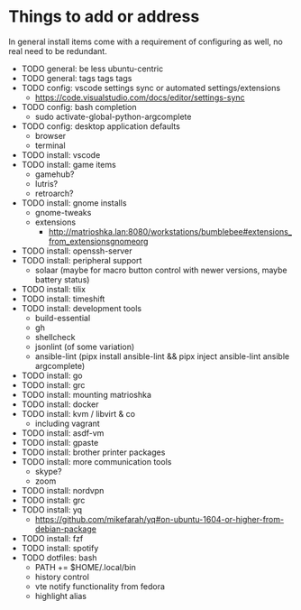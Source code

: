 # Things to add or address

In general install items come with a requirement of configuring as well, no real need to be redundant.

- TODO general: be less ubuntu-centric
- TODO general: tags tags tags
- TODO config: vscode settings sync or automated settings/extensions
  - https://code.visualstudio.com/docs/editor/settings-sync
- TODO config: bash completion
   - sudo activate-global-python-argcomplete
- TODO config: desktop application defaults
  - browser
  - terminal
- TODO install: vscode
- TODO install: game items
  - gamehub?
  - lutris?
  - retroarch?
- TODO install: gnome installs
  - gnome-tweaks
  - extensions
    - http://matrioshka.lan:8080/workstations/bumblebee#extensions_from_extensionsgnomeorg
- TODO install: openssh-server
- TODO install: peripheral support
  - solaar (maybe for macro button control with newer versions, maybe battery status)
- TODO install: tilix
- TODO install: timeshift
- TODO install: development tools
  - build-essential
  - gh
  - shellcheck
  - jsonlint (of some variation)
  - ansible-lint (pipx install ansible-lint && pipx inject ansible-lint ansible argcomplete)
- TODO install: go
- TODO install: grc
- TODO install: mounting matrioshka
- TODO install: docker
- TODO install: kvm / libvirt & co
  - including vagrant
- TODO install: asdf-vm
- TODO install: gpaste
- TODO install: brother printer packages
- TODO install: more communication tools
  - skype?
  - zoom
- TODO install: nordvpn
- TODO install: grc
- TODO install: yq
  - https://github.com/mikefarah/yq#on-ubuntu-1604-or-higher-from-debian-package
- TODO install: fzf
- TODO install: spotify
- TODO dotfiles: bash
  - PATH += $HOME/.local/bin
  - history control
  - vte notify functionality from fedora
  - highlight alias
